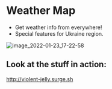# Weather Map
- Get weather info from everywhere!
- Special features for Ukraine region.

![image_2022-01-23_17-22-58](https://user-images.githubusercontent.com/25494882/150685736-9e8c5bf0-bb56-41cf-acae-8c461b526f2b.png)

## Look at the stuff in action:
http://violent-jelly.surge.sh

